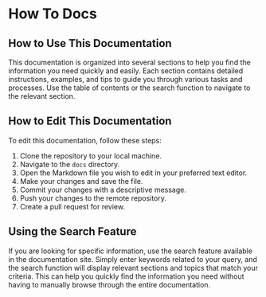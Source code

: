 # How To Docs

## How to Use This Documentation

This documentation is organized into several sections to help you find the information you need quickly and easily. Each section contains detailed instructions, examples, and tips to guide you through various tasks and processes. Use the table of contents or the search function to navigate to the relevant section.

## How to Edit This Documentation

To edit this documentation, follow these steps:

1. Clone the repository to your local machine.
2. Navigate to the `docs` directory.
3. Open the Markdown file you wish to edit in your preferred text editor.
4. Make your changes and save the file.
5. Commit your changes with a descriptive message.
6. Push your changes to the remote repository.
7. Create a pull request for review.

## Using the Search Feature

If you are looking for specific information, use the search feature available in the documentation site. Simply enter keywords related to your query, and the search function will display relevant sections and topics that match your criteria. This can help you quickly find the information you need without having to manually browse through the entire documentation.
